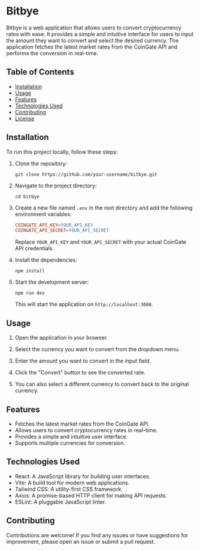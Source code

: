 # Bitbye

Bitbye is a web application that allows users to convert cryptocurrency rates with ease. It provides a simple and intuitive interface for users to input the amount they want to convert and select the desired currency. The application fetches the latest market rates from the CoinGate API and performs the conversion in real-time.

## Table of Contents

- [Installation](#installation)
- [Usage](#usage)
- [Features](#features)
- [Technologies Used](#technologies-used)
- [Contributing](#contributing)
- [License](#license)

## Installation

To run this project locally, follow these steps:

1. Clone the repository:
   ```shell
   git clone https://github.com/your-username/bitbye.git
   ```

2. Navigate to the project directory:
   ```shell
   cd bitbye
   ```

3. Create a new file named `.env` in the root directory and add the following environment variables:
   ```makefile
   COINGATE_API_KEY=YOUR_API_KEY
   COINGATE_API_SECRET=YOUR_API_SECRET
   ```

   Replace `YOUR_API_KEY` and `YOUR_API_SECRET` with your actual CoinGate API credentials.

4. Install the dependencies:
   ```shell
   npm install
   ```

5. Start the development server:
   ```shell
   npm run dev
   ```

   This will start the application on `http://localhost:3000`.

## Usage

1. Open the application in your browser.

2. Select the currency you want to convert from the dropdown menu.

3. Enter the amount you want to convert in the input field.

4. Click the "Convert" button to see the converted rate.

5. You can also select a different currency to convert back to the original currency.

## Features

- Fetches the latest market rates from the CoinGate API.
- Allows users to convert cryptocurrency rates in real-time.
- Provides a simple and intuitive user interface.
- Supports multiple currencies for conversion.

## Technologies Used

- React: A JavaScript library for building user interfaces.
- Vite: A build tool for modern web applications.
- Tailwind CSS: A utility-first CSS framework.
- Axios: A promise-based HTTP client for making API requests.
- ESLint: A pluggable JavaScript linter.

## Contributing

Contributions are welcome! If you find any issues or have suggestions for improvement, please open an issue or submit a pull request.

